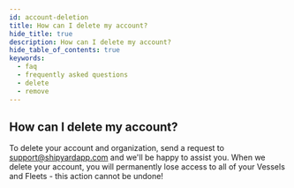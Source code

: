 ```yaml
---
id: account-deletion
title: How can I delete my account?
hide_title: true
description: How can I delete my account?
hide_table_of_contents: true
keywords:
  - faq
  - frequently asked questions
  - delete
  - remove
---
```


## How can I delete my account?

To delete your account and organization, send a request to [support@shipyardapp.com](mailto:support@shipyardapp.com) and we'll be happy to assist you. When we delete your account, you will permanently lose access to all of your Vessels and Fleets - this action cannot be undone!